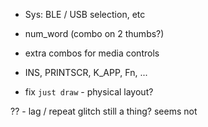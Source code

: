 - Sys: BLE / USB selection, etc
- num_word (combo on 2 thumbs?)
- extra combos for media controls

- INS, PRINTSCR, K_APP, Fn, ...
  
- fix `just draw` - physical layout?

?? - lag / repeat glitch still a thing? seems not
